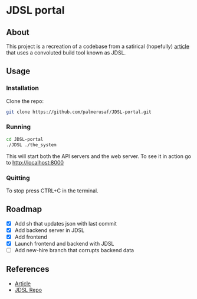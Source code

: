 # JDSL portal

## About

This project is a recreation of a codebase from a satirical (hopefully) [article](https://thedailywtf.com/articles/the-inner-json-effect) that uses a convoluted build tool known as JDSL.

## Usage

### Installation

Clone the repo:

```bash
git clone https://github.com/palmerusaf/JDSL-portal.git

```

### Running

```bash
cd JDSL-portal
./JDSL ./the_system

```

This will start both the API servers and the web server. To see it in action go to [http://localhost:8000](http://localhost:8000)

### Quitting

To stop press CTRL+C in the terminal.

## Roadmap

- [x] Add sh that updates json with last commit
- [x] Add backend server in JDSL
- [x] Add frontend
- [x] Launch frontend and backend with JDSL
- [ ] Add new-hire branch that corrupts backend data

## References

- [Article](https://thedailywtf.com/articles/the-inner-json-effect)
- [JDSL Repo](https://github.com/jeff-hykin/JDSL)
